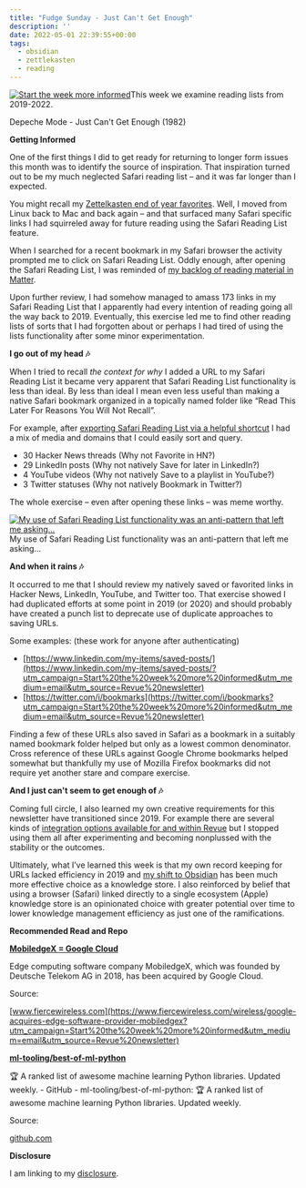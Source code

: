 ```yaml
---
title: "Fudge Sunday - Just Can't Get Enough"
description: ''
date: 2022-05-01 22:39:55+00:00
tags:
  - obsidian
  - zettlekasten
  - reading
---
```


[![Start the week more informed](https://bucketeer-e05bbc84-baa3-437e-9518-adb32be77984.s3.amazonaws.com/public/images/d3c453e5-6aaa-4420-9857-cf088826ce8c_1200x115.png "Start the week more informed")](https://substackcdn.com/image/fetch/f_auto,q_auto:good,fl_progressive:steep/https%3A%2F%2Fbucketeer-e05bbc84-baa3-437e-9518-adb32be77984.s3.amazonaws.com%2Fpublic%2Fimages%2Fd3c453e5-6aaa-4420-9857-cf088826ce8c_1200x115.png)This week we examine reading lists from 2019-2022.

Depeche Mode - Just Can't Get Enough (1982)

 **Getting Informed**

One of the first things I did to get ready for returning to longer form issues this month was to identify the source of inspiration. That inspiration turned out to be my much neglected Safari reading list – and it was far longer than I expected.

You might recall my [Zettelkasten end of year favorites](https://sunday.fudge.org/issues/fudge-sunday-zettelkasten-end-of-year-favorites-930157?utm_campaign=Start%20the%20week%20more%20informed&utm_medium=email&utm_source=Revue%20newsletter). Well, I moved from Linux back to Mac and back again – and that surfaced many Safari specific links I had squirreled away for future reading using the Safari Reading List feature.

When I searched for a recent bookmark in my Safari browser the activity prompted me to click on Safari Reading List. Oddly enough, after opening the Safari Reading List, I was reminded of [my backlog of reading material in Matter](https://sunday.fudge.org/issues/fudge-sunday-twitter-matter-and-data-driven-journalism-836999?utm_campaign=Start%20the%20week%20more%20informed&utm_medium=email&utm_source=Revue%20newsletter).

Upon further review, I had somehow managed to amass 173 links in my Safari Reading List that I apparently had every intention of reading going all the way back to 2019. Eventually, this exercise led me to find other reading lists of sorts that I had forgotten about or perhaps I had tired of using the lists functionality after some minor experimentation.

 **I go out of my head 🎶**

When I tried to recall *the context for why* I added a URL to my Safari Reading List it became very apparent that Safari Reading List functionality is less than ideal. By less than ideal I mean even less useful than making a native Safari bookmark organized in a topically named folder like “Read This Later For Reasons You Will Not Recall”.

For example, after [exporting Safari Reading List via a helpful shortcut](https://www.macstories.net/mac/exporting-links-from-safari-reading-list-via-shortcuts-for-mac/?utm_campaign=Start%20the%20week%20more%20informed&utm_medium=email&utm_source=Revue%20newsletter) I had a mix of media and domains that I could easily sort and query.

* 30 Hacker News threads (Why not Favorite in HN?)
* 29 LinkedIn posts (Why not natively Save for later in LinkedIn?)
* 4 YouTube videos (Why not natively Save to a playlist in YouTube?)
* 3 Twitter statuses (Why not natively Bookmark in Twitter?)

The whole exercise – even after opening these links – was meme worthy.

[![My use of Safari Reading List functionality was an anti-pattern that left me asking...](https://bucketeer-e05bbc84-baa3-437e-9518-adb32be77984.s3.amazonaws.com/public/images/e1400e6a-75b3-497b-94b7-c80eca072099_498x267.gif "My use of Safari Reading List functionality was an anti-pattern that left me asking...")](https://substackcdn.com/image/fetch/f_auto,q_auto:good,fl_progressive:steep/https%3A%2F%2Fbucketeer-e05bbc84-baa3-437e-9518-adb32be77984.s3.amazonaws.com%2Fpublic%2Fimages%2Fe1400e6a-75b3-497b-94b7-c80eca072099_498x267.gif)My use of Safari Reading List functionality was an anti-pattern that left me asking...

 **And when it rains 🎶**

It occurred to me that I should review my natively saved or favorited links in Hacker News, LinkedIn, YouTube, and Twitter too. That exercise showed I had duplicated efforts at some point in 2019 (or 2020) and should probably have created a punch list to deprecate use of duplicate approaches to saving URLs.

Some examples: (these work for anyone after authenticating)

* [https://www.linkedin.com/my-items/saved-posts/](https://www.linkedin.com/my-items/saved-posts/?utm_campaign=Start%20the%20week%20more%20informed&utm_medium=email&utm_source=Revue%20newsletter)
* [https://twitter.com/i/bookmarks](https://twitter.com/i/bookmarks?utm_campaign=Start%20the%20week%20more%20informed&utm_medium=email&utm_source=Revue%20newsletter)

Finding a few of these URLs also saved in Safari as a bookmark in a suitably named bookmark folder helped but only as a lowest common denominator. Cross reference of these URLs against Google Chrome bookmarks helped somewhat but thankfully my use of Mozilla Firefox bookmarks did not require yet another stare and compare exercise.

 **And I just can't seem to get enough of 🎶**

Coming full circle, I also learned my own creative requirements for this newsletter have transitioned since 2019. For example there are several kinds of [integration options available for and within Revue](https://www.getrevue.co/app/integrations?utm_campaign=Start%20the%20week%20more%20informed&utm_medium=email&utm_source=Revue%20newsletter) but I stopped using them all after experimenting and becoming nonplussed with the stability or the outcomes.

Ultimately, what I’ve learned this week is that my own record keeping for URLs lacked efficiency in 2019 and [my shift to Obsidian](https://sunday.fudge.org/issues/fudge-sunday-zettelkasten-end-of-year-favorites-930157?utm_campaign=Start%20the%20week%20more%20informed&utm_medium=email&utm_source=Revue%20newsletter) has been much more effective choice as a knowledge store. I also reinforced by belief that using a browser (Safari) linked directly to a single ecosystem (Apple) knowledge store is an opinionated choice with greater potential over time to lower knowledge management efficiency as just one of the ramifications.

 **Recommended Read and Repo**

**[MobiledgeX = Google Cloud](https://www.fiercewireless.com/wireless/google-acquires-edge-software-provider-mobiledgex?utm_campaign=Start%20the%20week%20more%20informed&utm_medium=email&utm_source=Revue%20newsletter)**

Edge computing software company MobiledgeX, which was founded by Deutsche Telekom AG in 2018, has been acquired by Google Cloud.

Source:

[www.fiercewireless.com](https://www.fiercewireless.com/wireless/google-acquires-edge-software-provider-mobiledgex?utm_campaign=Start%20the%20week%20more%20informed&utm_medium=email&utm_source=Revue%20newsletter)

**[ml-tooling/best-of-ml-python](https://github.com/ml-tooling/best-of-ml-python?utm_campaign=Start%20the%20week%20more%20informed&utm_medium=email&utm_source=Revue%20newsletter)**

🏆 A ranked list of awesome machine learning Python libraries. Updated weekly. - GitHub - ml-tooling/best-of-ml-python: 🏆 A ranked list of awesome machine learning Python libraries. Updated weekly.

Source:

[github.com](https://github.com/ml-tooling/best-of-ml-python?utm_campaign=Start%20the%20week%20more%20informed&utm_medium=email&utm_source=Revue%20newsletter)

 **Disclosure**

I am linking to my [disclosure](https://jaycuthrell.com/disclosure/?utm_campaign=sunday.fudge.org&utm_medium=email&utm_source=Revue%20newsletter).